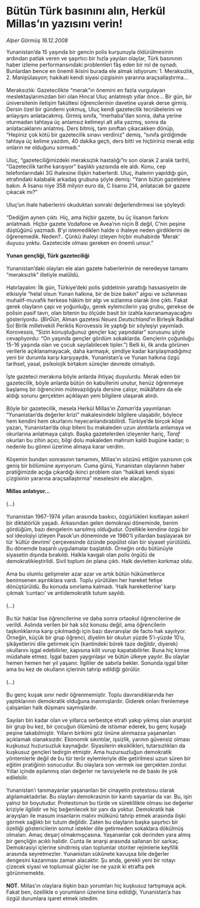 # Bütün Türk basınını alın, Herkül Millas’ın yazısını verin!

*Alper Görmüş 16.12.2008*

<div class="taraf_structure_2col_1zq">
<div class="margen_n">



 <p>Yunanistan’da 15 yaşında bir gencin polis kurşunuyla öldürülmesinin ardından patlak veren ve şaşırtıcı bir hızla yayılan olaylar, Türk basınının haber izleme performansındaki problemleri fâş eden bir rol de oynadı. Bunlardan bence en önemli ikisini burada ele almak istiyorum: 1. Meraksızlık, 2. Manipülasyon; hakikati kendi siyasi çizgisinin yararına araçsallaştırma... <br/><br/>Meraksızlık: Gazetecilikte “merak”ın önemini en fazla vurgulayan meslektaşlarımızdan biri olan Hıncal Uluç anlatmıştı yıllar önce... Bir gün, bir üniversitenin iletişim fakültesi öğrencilerinin davetine uyarak derse girmiş. Dersin özel bir gündemi yokmuş, Uluç kendi gazetecilik tecrübelerini ve anlayışını anlatacakmış. Girmiş sınıfa, “merhaba”dan sonra, daha yerine oturmadan tahtaya üç anlamsız kelimeyi alt alta yazmış, sonra da anlatacaklarını anlatmış. Ders bitmiş, tam sınıftan çıkacakken dönüp, “Hepiniz çok kötü bir gazetecilik sınavı verdiniz” demiş, “sınıfa girdiğimde tahtaya üç kelime yazdım, 40 dakika geçti, ders bitti ve hiçbiriniz merak edip onların ne olduğunu sormadı.” <br/><br/>Uluç, “gazeteciliğimizdeki meraksızlık hastalığı”nı son olarak 2 aralık tarihli, “Gazetecilik tarihe karışıyor” başlıklı yazısında ele aldı. Konu, cep telefonlarındaki 3G ihalesine ilişkin haberlerdi. Uluç, ihalenin yapıldığı gün, etrafındaki kalabalık arkadaş grubuna şöyle demiş: “Yarın bütün gazetelere bakın. A lisansı niye 358 milyon euro da, C lisansı 214, anlatacak bir gazete çıkacak mı?” <br/><br/>Uluç’un ihale haberlerini okuduktan sonraki değerlendirmesi ise şöyleydi: <br/><br/>“Dediğim aynen çıktı. Hiç, ama hiçbir gazete, bu üç lisansın farkını anlatmadı. Hiçbir gazete Vodafone ve Avea’nın niçin B değil, C’nin peşine düştüğünü yazmadı. B’yi istemedikleri halde o ihaleye neden girdiklerini de öğrenemedik. Neden?.. Çünkü ihaleyi izleyen hiçbir muhabirde ‘Merak’ duyusu yoktu. Gazetecide olması gereken en önemli unsur.”<b> <br/><br/>Yunan gençliği, Türk gazeteciliği</b> <br/><br/>Yunanistan’daki olayları ele alan gazete haberlerinin de neredeyse tamamı “meraksızlık” illetiyle malûldü. <br/><br/>Hatırlayalım: İlk gün, Türkiye’deki polis şiddetinin yarattığı hassasiyetin de etkisiyle “helal olsun Yunan halkına, bir de bize bakın” algısı ve sızlanması muhalif-muvafık herkese hâkim bir algı ve sızlanma olarak öne çıktı. Fakat gerek olayların çapı ve yoğunluğu, gerek eylemcilerin yaş grubu, gerekse de polisin pasif tavrı, olan bitenin bu ölçüde basit bir izahla kavranamayacağını gösteriyordu. (<i>BirGün</i>, Alman gazetesi <i>Neues Deutschland</i>’ın Birleşik Radikal Sol Birlik milletvekili Periklis Korovessis ile yaptığı bir söyleşiyi yayımladı. Korovessis, “Sizin konuştuğunuz gençler kaç yaşındalar” sorusunu şöyle cevaplıyordu: “On yaşında gençler gördüm sokaklarda. Gençlerin çoğunluğu 15-16 yaşında olan ve çocuk sayılabilecek tipler.”) Belli ki, ilk anda görünen verilerle açıklanamayacak, daha karmaşık, şimdiye kadar karşılaşmadığımız yeni bir durumla karşı karşıyaydık. Yunanistan’a ve Yunan halkına özgü tarihsel, yasal, psikolojik birtakım süreçler devrede olmalıydı. <br/><br/>İşte gazeteci merakına böyle anlarda ihtiyaç duyulurdu. Merak eden bir gazetecilik, böyle anlarda bütün ön kabullerini unutur, henüz öğrenmeye başlamış bir öğrencinin mütevazılığıyla dersine çalışır, mükâfatını da ele aldığı sorunu gerçekten açıklayan yeni bilgilere ulaşarak alırdı. <br/><br/>Böyle bir gazetecilik, mesela Herkül Millas’ın <i>Zaman</i>’da yayımlanan “Yunanistan’da değerler krizi” makalesindeki bilgilere ulaşabilir, böylece hem kendini hem okurlarını heyecanlandırabilirdi. Türkiye’de birçok köşe yazarı, Yunanistan’da olup biteni bu makaleden uzun alıntılarla anlamaya ve okurlarına anlatmaya çalıştı. Başka gazetelerden izleyenler hariç, <i>Taraf</i> okurları bu zihin açıcı, bilgi dolu makaleden mahrum kaldı bugüne kadar; o nedenle bu görevi üzerime almaya karar verdim. <br/><br/>Köşemin bundan sonrasının tamamını, Millas’ın sözünü ettiğim yazısının çok geniş bir bölümüne ayırıyorum. Cuma günü, Yunanistan olaylarının haber pratiğimizde açığa çıkardığı ikinci problem olan “hakikati kendi siyasi çizgisinin yararına araçsallaştırma” meselesini ele alacağım. <b><br/><br/>Millas anlatıyor... </b><br/><br/>(...) <br/><br/>Yunanistan 1967-1974 yılları arasında baskıcı, özgürlükleri kısıtlayan askerî bir diktatörlük yaşadı. Arkasından gelen demokrasi döneminde, benim gördüğüm, bazı dengelerin sarsılmış olduğudur. Özellikle kendine özgü bir sol ideolojiyi izleyen Pasok’un döneminde ve 1980’li yıllardan başlayarak bir tür ‘kültür devrimi’ çerçevesinde özünde popülist olan bir siyaset yürütüldü. Bu dönemde başarılı uygulamalar başlatıldı. Örneğin ordu bütünüyle siyasetin dışında bırakıldı. Halkla kavgalı olan polis örgütü de demokratikleştirildi. Sivil toplum ön plana çıktı. Halk devletten korkmaz oldu. <br/><br/>Ama bu olumlu gelişmeler azar azar ve artık bütün hükümetlerce benimsenen aşırılıklara vardı. Toplu yürütülen her hareket fetişe dönüştürüldü. Bu konuda sınırlama kalmadı. ‘Halk hareketlerine’ karşı çıkmak ‘cuntacı’ ve antidemokratik tutum sayıldı. <br/><br/>(...) <br/><br/>Bu tür haklar lise öğrencilerine ve daha sonra ortaokul öğrencilerine de verildi. Aslında verilen bir hak söz konusu değil, ama öğrencilerin taşkınlıklarına karşı çıkılmadığı için bazı davranışlar de facto hak sayılıyor. Örneğin, küçük bir grup öğrenci, diyelim bir okulun yüzde 5’i-yüzde 10’u, şikâyetlerini dile getirmek için (kantindeki börek taze değildir, diyerek) okullarını işgal edebilirler, kapısına kilit vurup kapatabilirler. Buna hiç kimse müdahale etmez. İşgal bazen yaygınlaşır ve bütün ülkeye yayılır. Bu olaylar hemen hemen her yıl yaşanır. İlgililer de sabırla bekler. Sonunda işgal biter ama bu kez de okulların içlerinin tahrip edildiği görülür. <br/><br/>(...) <br/><br/>Bu genç kuşak sınır nedir öğrenmemiştir. Toplu davrandıklarında her yaptıklarının demokratik olduğuna inanmışlardır. Giderek onları frenlemeye çalışanları halk düşmanı saymışlardır. <br/><br/>Sayıları bin kadar olan ve yıllarca serbestçe etrafı yakıp yıkmış olan anarşist bir grup bu kez, bir çocuğun ölümünü de istismar ederek, bu genç kuşağı peşine takabilmiştir. Yılların birikimi göz önüne alınmazsa yaşananları açıklamak olanaksızdır. Ekonomik sıkıntılar, işsizlik, yarının güvensiz olması kuşkusuz huzursuzluk kaynağıdır. Siyasilerin eksiklikleri, tutarsızlıkları da kuşkusuz gençleri tedirgin etmiştir. Ama huzursuzluğun demokratik yöntemlerle değil de bu tür terör eylemleriyle dile getirilmesi uzun süren bir eğitim pratiğinin sonucudur. Bu olaylara son vermek ise gerçekten zordur. Yıllar içinde aşılanmış olan değerler ne tavsiyelerle ne de baskı ile yok edilebilir. <br/><br/>Yunanistan’ı tanımayanlar yaşananları bir cinayetin protestosu olarak algılamaktadırlar. Bu olayları demokrasinin bir kanıtı sayanlar da var. Bu, işin yalnız bir boyutudur. Protestonun bu türde ve süreklilikte olması ise değerler kriziyle ilgilidir ve hiç beğenilecek bir yanı da yoktur. Demokratik hak arayışları ile masum insanların malını mülkünü tahrip etmek arasında ilişki görmek sağlıklı bir tutum değildir. Zaten bu olayların başka şaşırtıcı bir özelliği göstericilerin somut istekler dile getirmeden sokaklara dökülmüş olmaları. Amaç deşarj olmakmışçasına. Yaşananlar çok derinden yara almış bir gençliğin acıklı halidir. Cunta ile anarşi arasında sallanan bir sarkaç. Demokrasiyi içlerine sindirmiş olan toplumlar otoriter rejimlerle keyfilik arasında seyretmezler. Yunanistan sükûnete kavuşsa bile değerler dengesini kazanması zaman alacaktır. Şu anda, gerekli yeni bir rotayı çizecek siyasi ve toplumsal güçler ise ne yazık ki etrafta pek görünmemekte.<b> <br/><br/>NOT.</b> Millas’ın olaylara ilişkin bazı yorumları hiç kuşkusuz tartışmaya açık. Fakat ben, özellikle o yorumların üzerine bina edildiği, Yunanistan’a has özgül durumlara işaret etmek istedim. </p>

<br/>


<div id="taraf_not">
</div>

</div>


</div>
